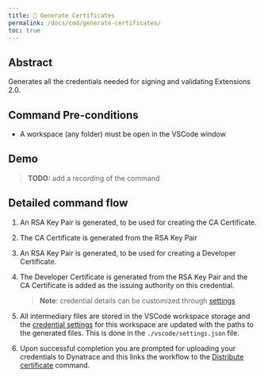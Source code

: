 ```yaml
---
title: 🔐 Generate Certificates
permalink: /docs/cmd/generate-certificates/
toc: true
---
```


## Abstract

Generates all the credentials needed for signing and validating Extensions 2.0.

## Command Pre-conditions

- A workspace (any folder) must be open in the VSCode window

## Demo

> **TODO:** add a recording of the command

## Detailed command flow

1. An RSA Key Pair is generated, to be used for creating the CA Certificate.

2. The CA Certificate is generated from the RSA Key Pair

3. An RSA Key Pair is generated, to be used for creating a Developer Certificate.

4. The Developer Certificate is generated from the RSA Key Pair and the CA Certificate is
   added as the issuing authority on this credential.

   > **Note**: credential details can be customized through 
   > [settings](/dynatrace-extensions-copilot/docs/settings-credentials/)

5. All intermediary files are stored in the VSCode workspace storage and the
   [credential settings](/dynatrace-extensions-copilot/docs/settings-credentials/) for this
   workspace are updated with the paths to the generated files. This is done in the
   `./vscode/settings.json` file.

6. Upon successful completion you are prompted for uploading your credentials to Dynatrace
   and this links the workflow to the [Distribute certificate](/dynatrace-extensions-copilot/docs/cmd-distribute-certificate/) command.